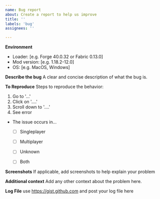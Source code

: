 ```yaml
---
name: Bug report
about: Create a report to help us improve
title: ''
labels: 'bug'
assignees: ''

---
```


**Environment**
- Loader: [e.g. Forge 40.0.32 or Fabric 0.13.0]
- Mod version: [e.g. 1.18.2-12.0]
- OS: [e.g. MacOS, Windows]

**Describe the bug**
A clear and concise description of what the bug is.


**To Reproduce**
Steps to reproduce the behavior:
1. Go to '...'
2. Click on '....'
3. Scroll down to '....'
4. See error

<!-- in the [] put an X inside of the box eg. [X] -->

- The issue occurs in...
   - [ ] Singleplayer
   - [ ] Multiplayer
   - [ ] Unknown
   - [ ] Both



**Screenshots**
If applicable, add screenshots to help explain your problem


**Additional context**
Add any other context about the problem here.


**Log File**
use https://gist.github.com and post your log file here
